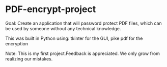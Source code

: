 # PDF-encrypt-project

Goal: Create an application that will password protect PDF files, which can be used by someone without any technical knowledge.

This was built in Python using: tkinter for the GUI, pike pdf for the encryption

Note: This is my first project.Feedback is appreciated. We only grow from realizing our mistakes.  
